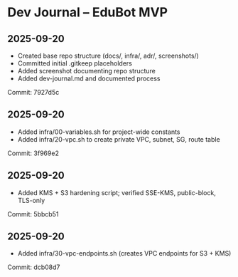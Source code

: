 # Dev Journal – EduBot MVP

## 2025-09-20
- Created base repo structure (docs/, infra/, adr/, screenshots/)
- Committed initial .gitkeep placeholders
- Added screenshot documenting repo structure
- Added dev-journal.md and documented process

Commit: 7927d5c

## 2025-09-20
- Added infra/00-variables.sh for project-wide constants
- Added infra/20-vpc.sh to create private VPC, subnet, SG, route table

Commit: 3f969e2

## 2025-09-20
- Added KMS + S3 hardening script; verified SSE-KMS, public-block, TLS-only

Commit: 5bbcb51


## 2025-09-20
- Added infra/30-vpc-endpoints.sh (creates VPC endpoints for S3 + KMS)

Commit: dcb08d7


